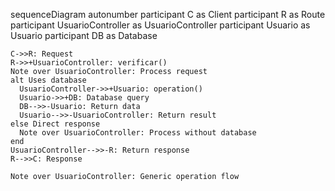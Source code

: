 sequenceDiagram
    autonumber
    participant C as Client
    participant R as Route
    participant UsuarioController as UsuarioController
    participant Usuario as Usuario
    participant DB as Database
    
    C->>R: Request
    R->>+UsuarioController: verificar()
    Note over UsuarioController: Process request
    alt Uses database
      UsuarioController->>+Usuario: operation()
      Usuario->>+DB: Database query
      DB-->>-Usuario: Return data
      Usuario-->>-UsuarioController: Return result
    else Direct response
      Note over UsuarioController: Process without database
    end
    UsuarioController-->>-R: Return response
    R-->>C: Response
    
    Note over UsuarioController: Generic operation flow
  